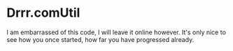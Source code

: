 # Drrr.comUtil

I am embarrassed of this code, I will leave it online however. 
It's only nice to see how you once started, how far you have progressed already.
